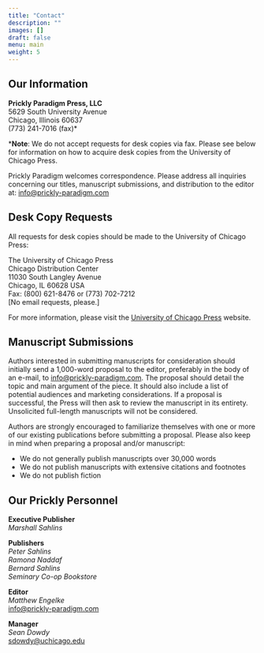 ```yaml
---
title: "Contact"
description: ""
images: []
draft: false
menu: main
weight: 5
---
```



## Our Information

**Prickly Paradigm Press, LLC**\
5629 South University Avenue\
Chicago, Illinois 60637\
(773) 241-7016 (fax)*

\***Note**: We do not accept requests for desk copies via fax.  Please see below for information on how to acquire desk copies from the University of Chicago Press.

Prickly Paradigm welcomes correspondence. Please address all inquiries concerning our titles, manuscript submissions, and distribution to the editor at: <info@prickly-paradigm.com>

## Desk Copy Requests

All requests for desk copies should be made to the University of Chicago Press:

The University of Chicago Press\
Chicago Distribution Center\
11030 South Langley Avenue\
Chicago, IL 60628 USA\
Fax: (800) 621-8476 or (773) 702-7212\
[No email requests, please.]

For more information, please visit the [University of Chicago Press](http://www.press.uchicago.edu/Misc/Chicago/infopage.html) website.

## Manuscript Submissions

Authors interested in submitting manuscripts for consideration should initially send a 1,000-word proposal to the editor, preferably in the body of an e-mail, to <info@prickly-paradigm.com>. The proposal should detail the topic and main argument of the piece. It should also include a list of potential audiences and marketing considerations. If a proposal is successful, the Press will then ask to review the manuscript in its entirety. Unsolicited full-length manuscripts will not be considered.

Authors are strongly encouraged to familiarize themselves with one or more of our existing publications before submitting a proposal. Please also keep in mind when preparing a proposal and/or manuscript:

- We do not generally publish manuscripts over 30,000 words
- We do not publish manuscripts with extensive citations and footnotes
- We do not publish fiction

## Our Prickly Personnel

**Executive Publisher**\
*Marshall Sahlins*

**Publishers**\
*Peter Sahlins*\
*Ramona Naddaf*\
*Bernard Sahlins*\
*Seminary Co-op Bookstore*

**Editor**\
*Matthew Engelke*\
<info@prickly-paradigm.com>

**Manager**\
*Sean Dowdy*\
<sdowdy@uchicago.edu>
